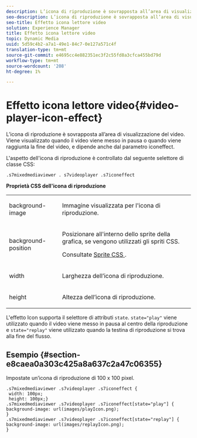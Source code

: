 ```yaml
---
description: L’icona di riproduzione è sovrapposta all’area di visualizzazione del video. Viene visualizzato quando il video viene messo in pausa o quando viene raggiunta la fine del video, e dipende anche dal parametro iconeffect.
seo-description: L’icona di riproduzione è sovrapposta all’area di visualizzazione del video. Viene visualizzato quando il video viene messo in pausa o quando viene raggiunta la fine del video, e dipende anche dal parametro iconeffect.
seo-title: Effetto icona lettore video
solution: Experience Manager
title: Effetto icona lettore video
topic: Dynamic Media
uuid: 5d59c4b2-a7a1-49e1-84c7-0e127a571c4f
translation-type: tm+mt
source-git-commit: e4695cc4e882351ec3f2c55fd8a3cfca455bd79d
workflow-type: tm+mt
source-wordcount: '208'
ht-degree: 1%

---
```



# Effetto icona lettore video{#video-player-icon-effect}

L’icona di riproduzione è sovrapposta all’area di visualizzazione del video. Viene visualizzato quando il video viene messo in pausa o quando viene raggiunta la fine del video, e dipende anche dal parametro iconeffect.

<!--<a id="section_061E550C1C1D4DB2BD663A898895B38C"></a>-->

L&#39;aspetto dell&#39;icona di riproduzione è controllato dal seguente selettore di classe CSS:

```
.s7mixedmediaviewer . s7videoplayer .s7iconeffect
```

**Proprietà CSS dell&#39;icona di riproduzione**

<table id="table_C48C56E696304C9BAFEE71BA9EA9A174"> 
 <tbody> 
  <tr> 
   <td colname="col1"> <p> <span class="codeph"> background-image  </span> </p> </td> 
   <td colname="col2"> <p> Immagine visualizzata per l'icona di riproduzione. </p> </td> 
  </tr> 
  <tr> 
   <td colname="col1"> <p> <span class="codeph"> background-position  </span> </p> </td> 
   <td colname="col2"> <p> Posizionare all'interno dello sprite della grafica, se vengono utilizzati gli spriti CSS. </p> <p>Consultate <a href="../../../c-html5-s7-aem-asset-viewers/c-html5-mixedmedia-viewer-about/c-html5-mixedmedia-viewer-customizingviewer/c-html5-mixedmedia-viewer-customizingviewer.md#section-209a43dfbddf4fc589e79cddaf233f50" format="dita" scope="local"> Sprite CSS </a>. </p> </td> 
  </tr> 
  <tr> 
   <td colname="col1"> <p> <span class="codeph"> width </span> </p> </td> 
   <td colname="col2"> <p> Larghezza dell’icona di riproduzione. </p> </td> 
  </tr> 
  <tr> 
   <td colname="col1"> <p> <span class="codeph"> height </span> </p> </td> 
   <td colname="col2"> <p>Altezza dell’icona di riproduzione. </p> </td> 
  </tr> 
 </tbody> 
</table>

L&#39;effetto Icon supporta il selettore di attributi `state`. `state="play"` viene utilizzato quando il video viene messo in pausa al centro della riproduzione e  `state="replay"` viene utilizzato quando la testina di riproduzione si trova alla fine del flusso.

## Esempio {#section-e8caea0a303c425a8a637c2a47c06355}

Impostate un’icona di riproduzione di 100 x 100 pixel.

```
.s7mixedmediaviewer .s7videoplayer .s7iconeffect { 
 width: 100px; 
 height: 100px;} 
.s7mixedmediaviewer .s7videoplayer .s7iconeffect[state="play"] { 
background-image: url(images/playIcon.png); 
} 
.s7mixedmediaviewer .s7videoplayer .s7iconeffect[state="replay"] { 
background-image: url(images/replayIcon.png); 
}
```

